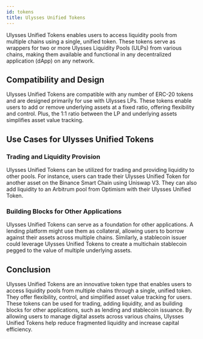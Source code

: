```yaml
---
id: tokens
title: Ulysses Unified Tokens
---
```


[//]: # (TODO: Add visuals examples)

Ulysses Unified Tokens enables users to access liquidity pools from multiple chains using a single, unified token. These tokens serve as wrappers for two or more Ulysses Liquidity Pools (ULPs) from various chains, making them available and functional in any decentralized application (dApp) on any network.

## Compatibility and Design

Ulysses Unified Tokens are compatible with any number of ERC-20 tokens and are designed primarily for use with Ulysses LPs. These tokens enable users to add or remove underlying assets at a fixed ratio, offering flexibility and control. Plus, the 1:1 ratio between the LP and underlying assets simplifies asset value tracking.

## Use Cases for Ulysses Unified Tokens

### Trading and Liquidity Provision

Ulysses Unified Tokens can be utilized for trading and providing liquidity to other pools. For instance, users can trade their Ulysses Unified Token for another asset on the Binance Smart Chain using Uniswap V3. They can also add liquidity to an Arbitrum pool from Optimism with their Ulysses Unified Token.

### Building Blocks for Other Applications

Ulysses Unified Tokens can serve as a foundation for other applications. A lending platform might use them as collateral, allowing users to borrow against their assets across multiple chains. Similarly, a stablecoin issuer could leverage Ulysses Unified Tokens to create a multichain stablecoin pegged to the value of multiple underlying assets.

## Conclusion

Ulysses Unified Tokens are an innovative token type that enables users to access liquidity pools from multiple chains through a single, unified token. They offer flexibility, control, and simplified asset value tracking for users. These tokens can be used for trading, adding liquidity, and as building blocks for other applications, such as lending and stablecoin issuance. By allowing users to manage digital assets across various chains, Ulysses Unified Tokens help reduce fragmented liquidity and increase capital efficiency.